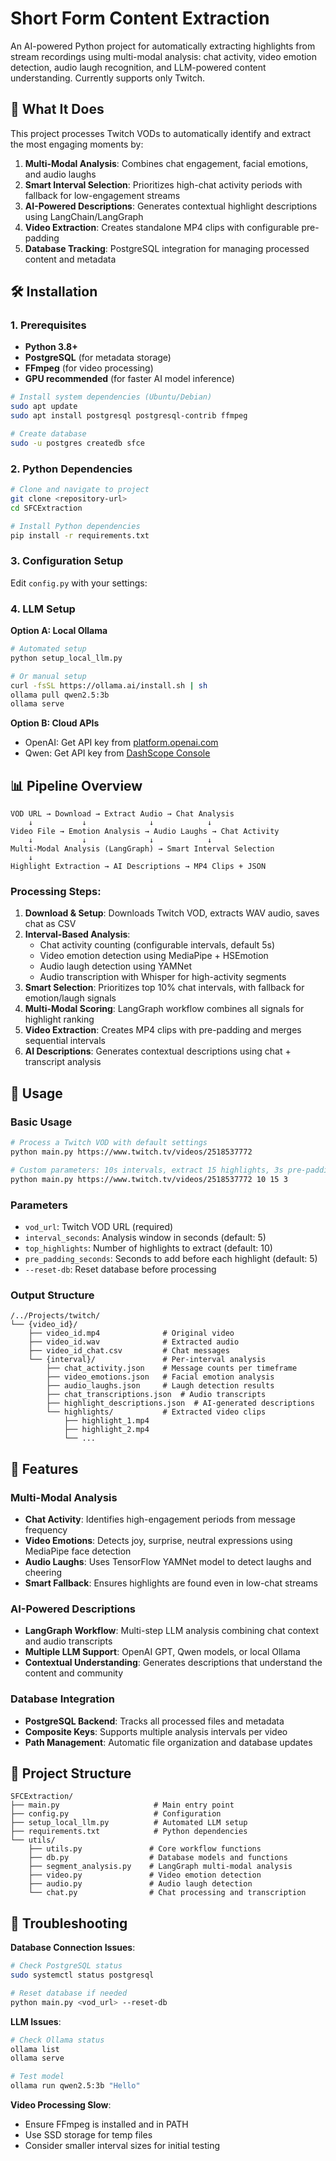 # Short Form Content Extraction

An AI-powered Python project for automatically extracting highlights from stream recordings using multi-modal analysis: chat activity, video emotion detection, audio laugh recognition, and LLM-powered content understanding. Currently supports only Twitch.

## 🚀 What It Does

This project processes Twitch VODs to automatically identify and extract the most engaging moments by:

1. **Multi-Modal Analysis**: Combines chat engagement, facial emotions, and audio laughs
2. **Smart Interval Selection**: Prioritizes high-chat activity periods with fallback for low-engagement streams
3. **AI-Powered Descriptions**: Generates contextual highlight descriptions using LangChain/LangGraph
4. **Video Extraction**: Creates standalone MP4 clips with configurable pre-padding
5. **Database Tracking**: PostgreSQL integration for managing processed content and metadata

## 🛠 Installation

### 1. Prerequisites

- **Python 3.8+**
- **PostgreSQL** (for metadata storage)
- **FFmpeg** (for video processing)
- **GPU recommended** (for faster AI model inference)

```bash
# Install system dependencies (Ubuntu/Debian)
sudo apt update
sudo apt install postgresql postgresql-contrib ffmpeg

# Create database
sudo -u postgres createdb sfce
```

### 2. Python Dependencies

```bash
# Clone and navigate to project
git clone <repository-url>
cd SFCExtraction

# Install Python dependencies
pip install -r requirements.txt
```

### 3. Configuration Setup


Edit `config.py` with your settings:


### 4. LLM Setup

**Option A: Local Ollama**
```bash
# Automated setup
python setup_local_llm.py

# Or manual setup
curl -fsSL https://ollama.ai/install.sh | sh
ollama pull qwen2.5:3b
ollama serve
```

**Option B: Cloud APIs**
- OpenAI: Get API key from [platform.openai.com](https://platform.openai.com)
- Qwen: Get API key from [DashScope Console](https://dashscope.console.aliyun.com/)

## 📊 Pipeline Overview

```
VOD URL → Download → Extract Audio → Chat Analysis
    ↓           ↓              ↓            ↓
Video File → Emotion Analysis → Audio Laughs → Chat Activity
    ↓           ↓              ↓            ↓
Multi-Modal Analysis (LangGraph) → Smart Interval Selection
    ↓
Highlight Extraction → AI Descriptions → MP4 Clips + JSON
```

### Processing Steps:

1. **Download & Setup**: Downloads Twitch VOD, extracts WAV audio, saves chat as CSV
2. **Interval-Based Analysis**: 
   - Chat activity counting (configurable intervals, default 5s)
   - Video emotion detection using MediaPipe + HSEmotion
   - Audio laugh detection using YAMNet
   - Audio transcription with Whisper for high-activity segments
3. **Smart Selection**: Prioritizes top 10% chat intervals, with fallback for emotion/laugh signals
4. **Multi-Modal Scoring**: LangGraph workflow combines all signals for highlight ranking
5. **Video Extraction**: Creates MP4 clips with pre-padding and merges sequential intervals
6. **AI Descriptions**: Generates contextual descriptions using chat + transcript analysis

## 🎯 Usage

### Basic Usage
```bash
# Process a Twitch VOD with default settings
python main.py https://www.twitch.tv/videos/2518537772

# Custom parameters: 10s intervals, extract 15 highlights, 3s pre-padding
python main.py https://www.twitch.tv/videos/2518537772 10 15 3

```

### Parameters

- `vod_url`: Twitch VOD URL (required)
- `interval_seconds`: Analysis window in seconds (default: 5)
- `top_highlights`: Number of highlights to extract (default: 10)
- `pre_padding_seconds`: Seconds to add before each highlight (default: 5)
- `--reset-db`: Reset database before processing

### Output Structure

```
/../Projects/twitch/
└── {video_id}/
    ├── video_id.mp4              # Original video
    ├── video_id.wav              # Extracted audio
    ├── video_id_chat.csv         # Chat messages
    └── {interval}/               # Per-interval analysis
        ├── chat_activity.json    # Message counts per timeframe
        ├── video_emotions.json   # Facial emotion analysis
        ├── audio_laughs.json     # Laugh detection results
        ├── chat_transcriptions.json  # Audio transcripts
        ├── highlight_descriptions.json  # AI-generated descriptions
        └── highlights/           # Extracted video clips
            ├── highlight_1.mp4
            ├── highlight_2.mp4
            └── ...
```

## 🔧 Features

### Multi-Modal Analysis
- **Chat Activity**: Identifies high-engagement periods from message frequency
- **Video Emotions**: Detects joy, surprise, neutral expressions using MediaPipe face detection
- **Audio Laughs**: Uses TensorFlow YAMNet model to detect laughs and cheering
- **Smart Fallback**: Ensures highlights are found even in low-chat streams

### AI-Powered Descriptions
- **LangGraph Workflow**: Multi-step LLM analysis combining chat context and audio transcripts
- **Multiple LLM Support**: OpenAI GPT, Qwen models, or local Ollama
- **Contextual Understanding**: Generates descriptions that understand the content and community

### Database Integration
- **PostgreSQL Backend**: Tracks all processed files and metadata
- **Composite Keys**: Supports multiple analysis intervals per video
- **Path Management**: Automatic file organization and database updates

## 📁 Project Structure

```
SFCExtraction/
├── main.py                     # Main entry point
├── config.py                   # Configuration 
├── setup_local_llm.py          # Automated LLM setup
├── requirements.txt            # Python dependencies
└── utils/
    ├── utils.py               # Core workflow functions
    ├── db.py                  # Database models and functions
    ├── segment_analysis.py    # LangGraph multi-modal analysis
    ├── video.py               # Video emotion detection
    ├── audio.py               # Audio laugh detection
    └── chat.py                # Chat processing and transcription
```

## 🐛 Troubleshooting

**Database Connection Issues**:
```bash
# Check PostgreSQL status
sudo systemctl status postgresql

# Reset database if needed
python main.py <vod_url> --reset-db
```

**LLM Issues**:
```bash
# Check Ollama status
ollama list
ollama serve

# Test model
ollama run qwen2.5:3b "Hello"
```

**Video Processing Slow**:
- Ensure FFmpeg is installed and in PATH
- Use SSD storage for temp files
- Consider smaller interval sizes for initial testing 
